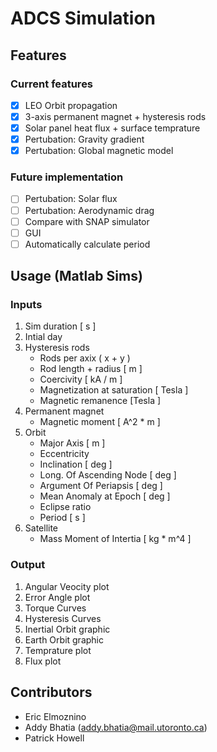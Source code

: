 # ADCS Simulation


## Features

### **Current features**

- [x] LEO Orbit propagation
- [x] 3-axis permanent magnet + hysteresis rods
- [x] Solar panel heat flux + surface temprature
- [x] Pertubation: Gravity gradient
- [x] Pertubation: Global magnetic model

### **Future implementation**

- [ ] Pertubation: Solar flux
- [ ] Pertubation: Aerodynamic drag
- [ ] Compare with SNAP simulator 
- [ ] GUI
- [ ] Automatically calculate period 

## Usage (Matlab Sims)

### **Inputs**
1. Sim duration [ s ]
2. Intial day 
3. Hysteresis rods
    * Rods per axix ( x + y )
    * Rod length + radius [ m ] 
    * Coercivity [ kA / m ]
    * Magnetization at saturation [ Tesla ] 
    * Magnetic remanence [Tesla ]
4. Permanent magnet
    * Magnetic moment [ A^2 * m ]
5. Orbit
    * Major Axis [ m ]
    * Eccentricity  
    * Inclination [ deg ]
    * Long. Of Ascending Node [ deg ]
    * Argument Of Periapsis [ deg ] 
    * Mean Anomaly at Epoch [ deg ]
    * Eclipse ratio
    * Period [ s ]
6. Satellite
    * Mass Moment of Intertia [ kg * m^4 ]

### **Output**
1. Angular Veocity plot
2. Error Angle plot
3. Torque Curves
4. Hysteresis Curves
5. Inertial Orbit graphic 
6. Earth Orbit graphic 
7. Temprature plot
8. Flux plot


## Contributors 

* Eric Elmoznino
* Addy Bhatia (addy.bhatia@mail.utoronto.ca)
* Patrick Howell
